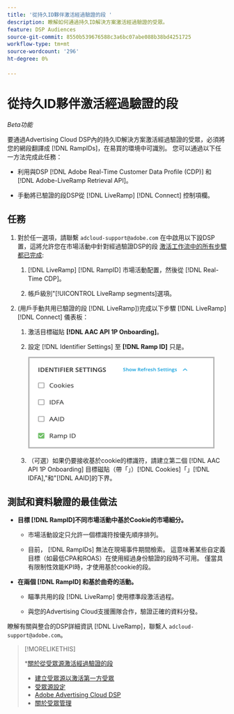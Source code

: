 ```yaml
---
title: '從持久ID夥伴激活經過驗證的段 '
description: 瞭解如何通過持久ID解決方案激活經過驗證的受眾。
feature: DSP Audiences
source-git-commit: 8550b539676588c3a6bc07abe088b38bd4251725
workflow-type: tm+mt
source-wordcount: '296'
ht-degree: 0%

---
```


# 從持久ID夥伴激活經過驗證的段

*Beta功能*

要通過Advertising Cloud DSP內的持久ID解決方案激活經過驗證的受眾，必須將您的網段翻譯成 [!DNL RampIDs]，在易買的環境中可識別。 您可以通過以下任一方法完成此任務：

* 利用與DSP [!DNL Adobe Real-Time Customer Data Profile (CDP)] 和 [!DNL Adobe-LiveRamp Retrieval API]。

* 手動將已驗證的段DSP從 [!DNL LiveRamp] [!DNL Connect] 控制項欄。

## 任務

1. 對於任一選項，請聯繫 `adcloud-support@adobe.com` 在中啟用以下設DSP置，這將允許您在市場活動中針對經過驗證DSP的段 [激活工作流中的所有步驟都已完成](source-about.md#workflow-sources):

   1. [!DNL LiveRamp] [!DNL RampID] 市場活動配置，然後從 [!DNL Real-Time CDP]。

   1. 帳戶級別&quot;[!UICONTROL LiveRamp segments]選項。

1. (用戶手動共用已驗證的段 [!DNL LiveRamp])完成以下步驟 [!DNL LiveRamp] [!DNL Connect] 儀表板：

   1. 激活目標磁貼 **[!DNL AAC API 1P Onboarding]**。

   1. 設定 [!DNL Identifier Settings] 至 **[!DNL Ramp ID]** 只是。

      ![標識符設定](/help/dsp/assets/liveramp-tile-settings.png)

   1. （可選）如果仍要接收基於cookie的標識符，請建立第二個 [!DNL AAC API 1P Onboarding] 目標磁貼（帶「」）[!DNL Cookies]「」[!DNL IDFA],&quot;和&quot;[!DNL AAID]的下界。

## 測試和資料驗證的最佳做法

* **目標 [!DNL RampID]不同市場活動中基於Cookie的市場細分。**

   * 市場活動設定只允許一個標識符按優先順序排列。

   * 目前， [!DNL RampIDs] 無法在現場事件期間檢索。 這意味著某些自定義目標（如最低CPA和ROAS）在使用經過身份驗證的段時不可用。 僅當具有限制性效能KPI時，才使用基於cookie的段。

* **在兩個 [!DNL RampID] 和基於曲奇的活動。**

   * 瞄準共用的段 [!DNL LiveRamp] 使用標準段激活過程。

   * 與您的Advertising Cloud支援團隊合作，驗證正確的資料分發。

瞭解有關與整合的DSP詳細資訊 [!DNL LiveRamp]，聯繫人 `adcloud-support@adobe.com`。

>[!MORELIKETHIS]
>
>*[關於從受眾源激活經過驗證的段](source-about.md)
>* [建立受眾源以激活第一方受眾](source-create.md)
>* [受眾源設定](source-settings.md)
>* [Adobe Advertising Cloud DSP](https://experienceleague.adobe.com/docs/experience-platform/destinations/catalog/advertising/adobe-advertising-cloud-connection.html)
>* [關於受眾管理](/help/dsp/audiences/audience-about.md)

